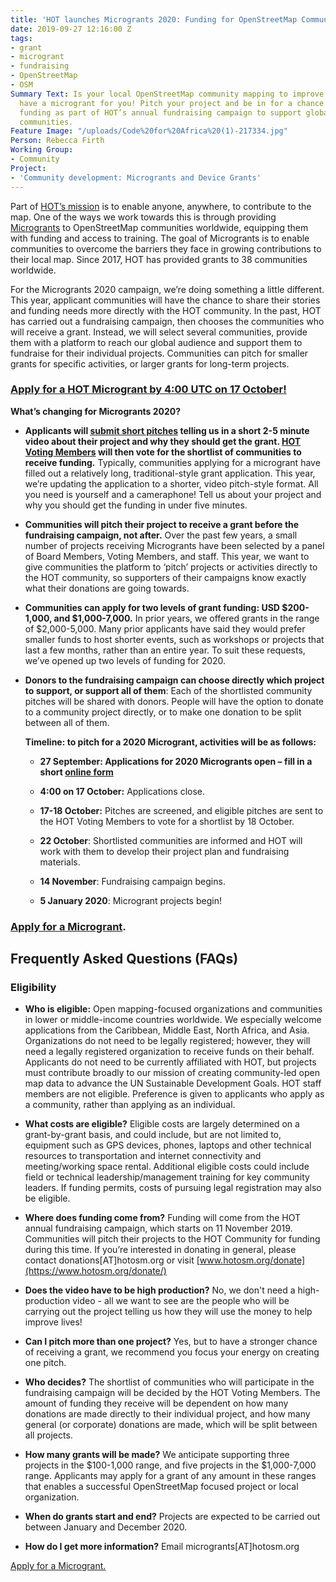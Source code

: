 ```yaml
---
title: 'HOT launches Microgrants 2020: Funding for OpenStreetMap Communities'
date: 2019-09-27 12:16:00 Z
tags:
- grant
- microgrant
- fundraising
- OpenStreetMap
- OSM
Summary Text: Is your local OpenStreetMap community mapping to improve lives? We could
  have a microgrant for you! Pitch your project and be in for a chance to receive
  funding as part of HOT’s annual fundraising campaign to support global OpenStreetMap
  communities.
Feature Image: "/uploads/Code%20for%20Africa%20(1)-217334.jpg"
Person: Rebecca Firth
Working Group:
- Community
Project:
- 'Community development: Microgrants and Device Grants'
---
```


Part of [HOT’s mission](https://www.hotosm.org/updates/launch-of-mapping-2021-hots-three-year-strategy/) is to enable anyone, anywhere, to contribute to the map. One of the ways we work towards this is through providing [Microgrants](https://www.hotosm.org/projects/microgrants_and_community_development) to OpenStreetMap communities worldwide, equipping them with funding and access to training. The goal of Microgrants is to enable communities to overcome the barriers they face in growing contributions to their local map. Since 2017, HOT has provided grants to 38 communities worldwide.

For the Microgrants 2020 campaign, we’re doing something a little different. This year, applicant communities will have the chance to share their stories and funding needs more directly with the HOT community. In the past, HOT has carried out a fundraising campaign, then chooses the communities who will receive a grant. Instead, we will select several communities, provide them with a platform to reach our global audience and support them to fundraise for their individual projects. Communities can pitch for smaller grants for specific activities, or larger grants for long-term projects.

### [Apply for a HOT Microgrant by 4:00 UTC on 17 October!](https://docs.google.com/forms/d/e/1FAIpQLSc0znsv5ls1gMCaI2e4ZgI-XfOdtMpbFk-rslC9SdO3fH_BZA/viewform)

**What’s changing for Microgrants 2020?**

* **Applicants will [submit short pitches](https://docs.google.com/forms/d/e/1FAIpQLSc0znsv5ls1gMCaI2e4ZgI-XfOdtMpbFk-rslC9SdO3fH_BZA/viewform) telling us in a short 2-5 minute video about their project and why they should get the grant. [HOT Voting Members](https://www.hotosm.org/voting-members) will then vote for the shortlist of communities to receive funding.** Typically, communities applying for a microgrant have filled out a relatively long, traditional-style grant application. This year, we’re updating the application to a shorter, video pitch-style format. All you need is yourself and a cameraphone! Tell us about your project and why you should get the funding in under five minutes.

* **Communities will pitch their project to receive a grant before the fundraising campaign, not after.** Over the past few years, a small number of projects receiving Microgrants have been selected by a panel of Board Members, Voting Members, and staff. This year, we want to give communities the platform to ‘pitch’ projects or activities directly to the HOT community, so supporters of their campaigns know exactly what their donations are going towards.

* **Communities can apply for two levels of grant funding: USD $200-1,000, and $1,000-7,000.** In prior years, we offered grants in the range of $2,000-5,000. Many prior applicants have said they would prefer smaller funds to host shorter events, such as workshops or projects that last a few months, rather than an entire year. To suit these requests, we’ve opened up two levels of funding for 2020.

* **Donors to the fundraising campaign can choose directly which project to support, or support all of them**: Each of the shortlisted community pitches will be shared with donors. People will have the option to donate to a community project directly, or to make one donation to be split between all of them.

  **Timeline: to pitch for a 2020 Microgrant, activities will be as follows:**

  * **27 September: Applications for 2020 Microgrants open – fill in a short [online form](https://docs.google.com/forms/d/e/1FAIpQLSc0znsv5ls1gMCaI2e4ZgI-XfOdtMpbFk-rslC9SdO3fH_BZA/viewform)**

  * **4:00 on 17 October:** Applications close.

  * **17-18 October:** Pitches are screened, and eligible pitches are sent to the HOT Voting Members to vote for a shortlist by 18 October.

  * **22 October**: Shortlisted communities are informed and HOT will work with them to develop their project plan and fundraising materials.

  * **14 November**: Fundraising campaign begins.

  * **5 January 2020**: Microgrant projects begin!

### [Apply for a Microgrant](https://docs.google.com/forms/d/e/1FAIpQLSc0znsv5ls1gMCaI2e4ZgI-XfOdtMpbFk-rslC9SdO3fH_BZA/viewform).

## Frequently Asked Questions (FAQs)

### Eligibility

* **Who is eligible:**
  Open mapping-focused organizations and communities in lower or middle-income countries worldwide. We especially welcome applications from  the Caribbean, Middle East, North Africa, and Asia. Organizations do not need to be legally registered; however, they will need a legally registered organization to receive funds on their behalf. Applicants do not need to be currently affiliated with HOT, but projects must contribute broadly to our mission of creating community-led open map data to advance the UN Sustainable Development Goals. HOT staff members are not eligible. Preference is given to applicants who apply as a community, rather than applying as an individual.

* **What costs are eligible?**
  Eligible costs are largely determined on a grant-by-grant basis, and could include, but are not limited to, equipment such as GPS devices, phones, laptops and other technical resources to transportation and internet connectivity and meeting/working space rental. Additional eligible costs could include field or technical leadership/management training for key community leaders. If funding permits, costs of pursuing legal registration may also be eligible.

* **Where does funding come from?**
  Funding will come from the HOT annual fundraising campaign, which starts on 11 November 2019. Communities will pitch their projects to the HOT Community for funding during this time. If you’re interested in donating in general, please contact donations\[AT\]hotosm.org or visit [www.hotosm.org/donate](https://www.hotosm.org/donate/)

* **Does the video have to be high production?**
  No, we don't need a high-production video - all we want to see are the people who will be carrying out the project telling us how they will use the money to help improve lives! 

* **Can I pitch more than one project?**
  Yes, but to have a stronger chance of receiving a grant, we recommend you focus your energy on creating one pitch.

* **Who decides?**
  The shortlist of communities who will participate in the fundraising campaign will be decided by the HOT Voting Members. The amount of funding they receive will be dependent on how many donations are made directly to their individual project, and how many general (or corporate) donations are made, which will be split between all projects.

* **How many grants will be made?**
  We anticipate supporting three projects in the $100-1,000 range, and five projects in the $1,000-7,000 range. Applicants may apply for a grant of any amount in these ranges that enables a successful OpenStreetMap focused project or local organization.

* **When do grants start and end?**
  Projects are expected to be carried out between January and December 2020.

* **How do I get more information?**
  Email microgrants\[AT\]hotosm.org

[Apply for a Microgrant.](https://docs.google.com/forms/d/e/1FAIpQLSc0znsv5ls1gMCaI2e4ZgI-XfOdtMpbFk-rslC9SdO3fH_BZA/viewform)